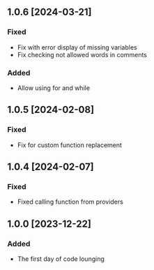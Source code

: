 ## 1.0.6 [2024-03-21]
### Fixed
- Fix with error display of missing variables
- Fix checking not allowed words in comments
### Added
- Allow using for and while

## 1.0.5 [2024-02-08]
### Fixed
- Fix for custom function replacement

## 1.0.4 [2024-02-07]
### Fixed
- Fixed calling function from providers

## 1.0.0 [2023-12-22]
### Added
- The first day of code lounging